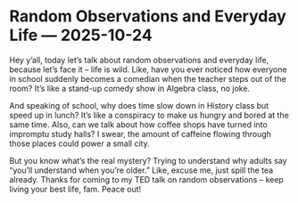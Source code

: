 # Random Observations and Everyday Life — 2025-10-24

Hey y’all, today let’s talk about random observations and everyday life, because let’s face it – life is wild. Like, have you ever noticed how everyone in school suddenly becomes a comedian when the teacher steps out of the room? It’s like a stand-up comedy show in Algebra class, no joke.

And speaking of school, why does time slow down in History class but speed up in lunch? It’s like a conspiracy to make us hungry and bored at the same time. Also, can we talk about how coffee shops have turned into impromptu study halls? I swear, the amount of caffeine flowing through those places could power a small city.

But you know what’s the real mystery? Trying to understand why adults say “you’ll understand when you’re older.” Like, excuse me, just spill the tea already. Thanks for coming to my TED talk on random observations – keep living your best life, fam. Peace out!